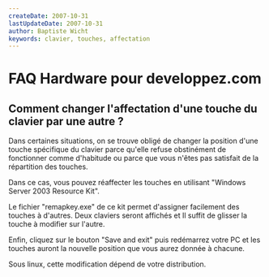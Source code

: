 ```yaml
---
createDate: 2007-10-31
lastUpdateDate: 2007-10-31
author: Baptiste Wicht
keywords: clavier, touches, affectation
---
```


# FAQ Hardware pour developpez.com

## Comment changer l'affectation d'une touche du clavier par une autre ?

Dans certaines situations, on se trouve obligé de changer la position d'une touche spécifique du clavier parce qu'elle refuse obstinément de fonctionner comme d'habitude ou parce que vous n'êtes pas satisfait de la répartition des touches.

Dans ce cas, vous pouvez réaffecter les touches en utilisant "Windows Server 2003 Resource Kit".

Le fichier "remapkey.exe" de ce kit permet d'assigner facilement des touches à d'autres. Deux claviers seront affichés et Il suffit de glisser la touche à modifier sur l'autre.

Enfin, cliquez sur le bouton "Save and exit" puis redémarrez votre PC et les touches auront la nouvelle position que vous aurez donnée à chacune.

Sous linux, cette modification dépend de votre distribution.